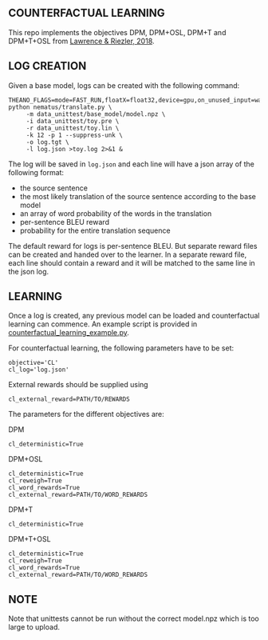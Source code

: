 COUNTERFACTUAL LEARNING
-----------------------
This repo implements the objectives DPM, DPM+OSL, DPM+T and DPM+T+OSL from [Lawrence & Riezler, 2018](https://arxiv.org/abs/1805.01252).

LOG CREATION
------------
Given a base model, logs can be created with the following command:

```
THEANO_FLAGS=mode=FAST_RUN,floatX=float32,device=gpu,on_unused_input=warn python nematus/translate.py \
     -m data_unittest/base_model/model.npz \
     -i data_unittest/toy.pre \
     -r data_unittest/toy.lin \
     -k 12 -p 1 --suppress-unk \
     -o log.tgt \
     -l log.json >toy.log 2>&1 &
```
 
 The log will be saved in ``log.json`` and each line will have a json array of the following format:
 
 - the source sentence
 - the most likely translation of the source sentence according to the base model
 - an array of word probability of the words in the translation
 - per-sentence BLEU reward
 - probability for the entire translation sequence
 
 The default reward for logs is per-sentence BLEU. But separate reward files can be created and handed over to the learner. In a separate reward file, each line should contain a reward and it will be matched to the same line in the json log.

LEARNING
--------
Once a log is created, any previous model can be loaded and counterfactual learning can commence. An example script is provided in [counterfactual_learning_example.py](https://github.com/carhaas/nematus/blob/master/scripts_counterfactual/counterfactual_learning_example.py).

For counterfactual learning, the following parameters have to be set:
```
objective='CL'
cl_log='log.json'
```

External rewards should be supplied using
```
cl_external_reward=PATH/TO/REWARDS
```

The parameters for the different objectives are:

DPM
```
cl_deterministic=True
```

DPM+OSL
```
cl_deterministic=True
cl_reweigh=True
cl_word_rewards=True
cl_external_reward=PATH/TO/WORD_REWARDS
```

DPM+T
```
cl_deterministic=True
```

DPM+T+OSL
```
cl_deterministic=True
cl_reweigh=True
cl_word_rewards=True
cl_external_reward=PATH/TO/WORD_REWARDS
```

NOTE
----
Note that unittests cannot be run without the correct model.npz which is too large to upload.
